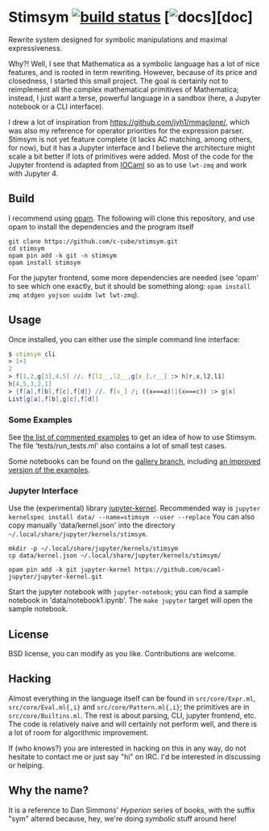 # Stimsym [![build status](https://travis-ci.org/c-cube/stimsym.svg?branch=master)](https://travis-ci.org/c-cube/stimsym) [![docs](https://img.shields.io/badge/doc-online-blue.svg)][doc]

Rewrite system designed for symbolic manipulations and maximal expressiveness.

Why?! Well, I see that Mathematica as a symbolic language has a lot of
nice features, and is rooted in term rewriting. However, because of
its price and closedness, I started this small project. The goal is certainly
not to reimplement all the complex mathematical primitives of Mathematica;
instead, I just want a terse, powerful language in a sandbox (here, a Jupyter
notebook or a CLI interface).

I drew a lot of inspiration from https://github.com/jyh1/mmaclone/, which
was also my reference for operator priorities for the expression parser.
Stimsym is not yet feature complete (it lacks AC matching, among others,
for now), but it has a Jupyter interface and I believe the architecture might
scale a bit better if lots of primitives were added. Most of the code
for the Jupyter frontend is adapted from
[IOCaml](https://github.com/andrewray/iocaml)
so as to use `lwt-zmq` and work with Jupyter 4.

## Build

I recommend using [opam](https://opam.ocaml.org). The following will
clone this repository, and use opam to install the dependencies and
the program itself

```
git clone https://github.com/c-cube/stimsym.git
cd stimsym
opam pin add -k git -n stimsym
opam install stimsym
```

For the jupyter frontend, some more dependencies are needed (see 'opam' to
see which one exactly, but it should be something along:
`opam install zmq atdgen yojson uuidm lwt lwt-zmq`).

## Usage

Once installed, you can either use the simple command line interface:

```mathematica
$ stimsym_cli
> 1+1
2
> f[1,2,g[3],4,5] //. f[l1__,l2__,g[x_],r__] :> h[r,x,l2,l1]
h[4,5,3,2,1]
> {f[a],f[b],f[c],f[d]} //. f[x_] /; ((x===a)||(x===c)) :> g[x]
List[g[a],f[b],g[c],f[d]]
```

### Some Examples

See [the list of commented examples](doc/examples.adoc) to
get an idea of how to use Stimsym.
The file 'tests/run_tests.ml' also contains a lot of small test cases.

Some notebooks can be found on
the [gallery branch](https://github.com/c-cube/stimsym/tree/gallery),
including [an improved version of the examples](https://github.com/c-cube/stimsym/blob/gallery/data/notebook_examples.ipynb).

### Jupyter Interface

Use the (experimental) library
[jupyter-kernel](https://github.com/ocaml-jupyter/jupyter-kernel).
Recommended way is
`jupyter kernelspec install data/ --name=stimsym --user --replace`
You can also copy manually 'data/kernel.json' into the directory
`~/.local/share/jupyter/kernels/stimsym`.

```
mkdir -p ~/.local/share/jupyter/kernels/stimsym
cp data/kernel.json ~/.local/share/jupyter/kernels/stimsym/

opam pin add -k git jupyter-kernel https://github.com/ocaml-jupyter/jupyter-kernel.git
```

Start the jupyter notebook with `jupyter-notebook`;
you can find a sample notebook in 'data/notebook1.ipynb'. The `make jupyter`
target will open the sample notebook.

## License

BSD license, you can modify as you like. Contributions are welcome.

## Hacking

Almost everything in the language itself can be found in `src/core/Expr.ml`,
`src/core/Eval.ml{,i}` and `src/core/Pattern.ml{,i}`;
the primitives are in `src/core/Builtins.ml`.
The rest is about parsing, CLI, jupyter frontend, etc. The code is relatively
naive and will certainly not perform well, and there is a lot of room for
algorithmic improvement.

If (who knows?) you are interested in hacking on this in any way, do not
hesitate to contact me or just say "hi" on IRC. I'd be interested in
discussing or helping.

## Why the name?

It is a reference to Dan Simmons' _Hyperion_ series of books, with the
suffix "sym" altered because, hey, we're doing _symbolic_ stuff around here!

